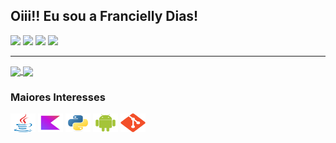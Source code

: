 ## Oiii!! Eu sou a Francielly Dias!
<div> 
  <a href="https://www.linkedin.com/in/fran-dias/" target="_blank"><img src="https://img.shields.io/badge/-LinkedIn-%230077B5?style=for-the-badge&logo=linkedin&logoColor=white" target="_blank"></a>
  <a href="https://wa.me/27996052618"><img src="https://img.shields.io/badge/WhatsApp-25D366?style=for-the-badge&logo=whatsapp&logoColor=white" target="_blank"></a>
  <a href="mailto:frandiasma@gmail.com"><img src="https://img.shields.io/badge/-Gmail-%23333?style=for-the-badge&logo=gmail&logoColor=white" target="_blank"></a>
  <a href="https://github.com/FranciellyDiasM"><img src="https://img.shields.io/badge/GitHub-100000?style=for-the-badge&logo=github&logoColor=white" target="_blank"></a>
</div>

---- 
<a href="https://github.com/FranciellyDiasM">
  <img height=200 align="center" src="https://github-readme-stats.vercel.app/api?username=FranciellyDiasM&show_icons=true&hide=issues,contribs&show=prs_merged&theme=github_dark_dimmed" />
</a>
<a href="https://github.com/FranciellyDiasM">
  <img height=200 align="center" src="https://github-readme-stats.vercel.app/api/top-langs?username=FranciellyDiasM&layout=compact&theme=github_dark_dimmed&langs_count=8&card_width=320" />
</a>


### Maiores Interesses
<div style="display: inline_block">
  <img align="center" alt="Fran-Java" height="30" width="40" src="https://raw.githubusercontent.com/devicons/devicon/master/icons/java/java-original.svg">
  <img align="center" alt="Fran-Kotlin" height="30" width="40" src="https://raw.githubusercontent.com/devicons/devicon/master/icons/kotlin/kotlin-original.svg">
  <img align="center" alt="Fran-Python" height="30" width="40" src="https://raw.githubusercontent.com/devicons/devicon/master/icons/python/python-original.svg">
  <img align="center" alt="Fran-Android" height="30" width="40" src="https://raw.githubusercontent.com/devicons/devicon/master/icons/android/android-original.svg">
  <img align="center" alt="Fran-Git" height="30" width="40" src="https://raw.githubusercontent.com/devicons/devicon/master/icons/git/git-original.svg">
</div>




